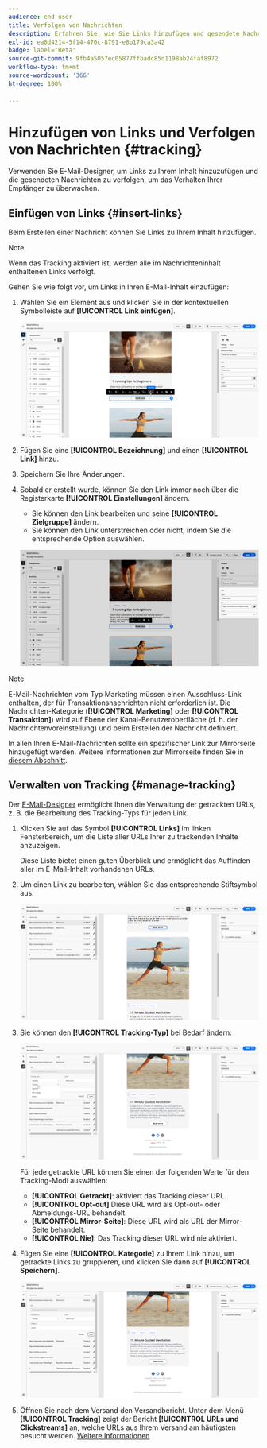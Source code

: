 ```yaml
---
audience: end-user
title: Verfolgen von Nachrichten
description: Erfahren Sie, wie Sie Links hinzufügen und gesendete Nachrichten verfolgen können.
exl-id: ea0d4214-5f14-470c-8791-e8b179ca3a42
badge: label="Beta"
source-git-commit: 9fb4a5057ec05877ffbadc85d1198ab24faf8972
workflow-type: tm+mt
source-wordcount: '366'
ht-degree: 100%

---
```


# Hinzufügen von Links und Verfolgen von Nachrichten {#tracking}

Verwenden Sie E-Mail-Designer, um Links zu Ihrem Inhalt hinzuzufügen und die gesendeten Nachrichten zu verfolgen, um das Verhalten Ihrer Empfänger zu überwachen.

## Einfügen von Links {#insert-links}

Beim Erstellen einer Nachricht können Sie Links zu Ihrem Inhalt hinzufügen.

>[!NOTE]
>
>Wenn das Tracking aktiviert ist, werden alle im Nachrichteninhalt enthaltenen Links verfolgt.

Gehen Sie wie folgt vor, um Links in Ihren E-Mail-Inhalt einzufügen:

1. Wählen Sie ein Element aus und klicken Sie in der kontextuellen Symbolleiste auf **[!UICONTROL Link einfügen]**.

   ![](assets/message-tracking-insert-link.png)

1. Fügen Sie eine **[!UICONTROL Bezeichnung]** und einen **[!UICONTROL Link]** hinzu.

1. Speichern Sie Ihre Änderungen.

1. Sobald er erstellt wurde, können Sie den Link immer noch über die Registerkarte **[!UICONTROL Einstellungen]** ändern.

   * Sie können den Link bearbeiten und seine **[!UICONTROL Zielgruppe]** ändern.
   * Sie können den Link unterstreichen oder nicht, indem Sie die entsprechende Option auswählen.

   ![](assets/message-tracking-link-settings.png)

>[!NOTE]
>
>E-Mail-Nachrichten vom Typ Marketing müssen einen Ausschluss-Link enthalten, der für Transaktionsnachrichten nicht erforderlich ist. Die Nachrichten-Kategorie (**[!UICONTROL Marketing]** oder **[!UICONTROL Transaktion]**) wird auf Ebene der Kanal-Benutzeroberfläche (d. h. der Nachrichtenvoreinstellung) und beim Erstellen der Nachricht definiert.

In allen Ihren E-Mail-Nachrichten sollte ein spezifischer Link zur Mirrorseite hinzugefügt werden. Weitere Informationen zur Mirrorseite finden Sie in [diesem Abschnitt](mirror-page.md).

## Verwalten von Tracking {#manage-tracking}

Der [E-Mail-Designer](create-email-content.md) ermöglicht Ihnen die Verwaltung der getrackten URLs, z. B. die Bearbeitung des Tracking-Typs für jeden Link.

1. Klicken Sie auf das Symbol **[!UICONTROL Links]** im linken Fensterbereich, um die Liste aller URLs Ihrer zu trackenden Inhalte anzuzeigen.

   Diese Liste bietet einen guten Überblick und ermöglicht das Auffinden aller im E-Mail-Inhalt vorhandenen URLs.

1. Um einen Link zu bearbeiten, wählen Sie das entsprechende Stiftsymbol aus.

   ![](assets/message-tracking-edit-links.png)

1. Sie können den **[!UICONTROL Tracking-Typ]** bei Bedarf ändern:

   ![](assets/message-tracking-edit-a-link.png)

   Für jede getrackte URL können Sie einen der folgenden Werte für den Tracking-Modi auswählen:

   * **[!UICONTROL Getrackt]**: aktiviert das Tracking dieser URL.
   * **[!UICONTROL Opt-out]** Diese URL wird als Opt-out- oder Abmeldungs-URL behandelt.
   * **[!UICONTROL Mirror-Seite]**: Diese URL wird als URL der Mirror-Seite behandelt.
   * **[!UICONTROL Nie]**: Das Tracking dieser URL wird nie aktiviert. <!--This information is saved: if the URL appears again in a future message, its tracking is automatically deactivated.-->

1. Fügen Sie eine **[!UICONTROL Kategorie]** zu Ihrem Link hinzu, um getrackte Links zu gruppieren, und klicken Sie dann auf **[!UICONTROL Speichern]**.

   ![](assets/message-tracking-edit-a-link_2.png)

1. Öffnen Sie nach dem Versand den Versandbericht. Unter dem Menü **[!UICONTROL Tracking]** zeigt der Bericht **[!UICONTROL URLs und Clickstreams]** an, welche URLs aus Ihrem Versand am häufigsten besucht werden. [Weitere Informationen](../reporting/gs-reports.md)

